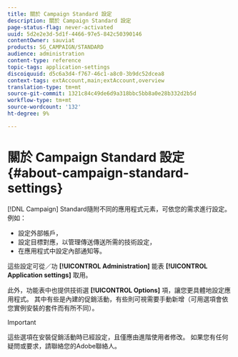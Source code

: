 ```yaml
---
title: 關於 Campaign Standard 設定
description: 關於 Campaign Standard 設定
page-status-flag: never-activated
uuid: 5d2e2e3d-5d1f-4466-97e5-842c50390146
contentOwner: sauviat
products: SG_CAMPAIGN/STANDARD
audience: administration
content-type: reference
topic-tags: application-settings
discoiquuid: d5c6a3d4-f767-46c1-a8c0-3b9dc52dcea8
context-tags: extAccount,main;extAccount,overview
translation-type: tm+mt
source-git-commit: 1321c84c49de6d9a318bbc5bb8a0e28b332d2b5d
workflow-type: tm+mt
source-wordcount: '132'
ht-degree: 9%

---
```



# 關於 Campaign Standard 設定{#about-campaign-standard-settings}

[!DNL Campaign] Standard隨附不同的應用程式元素，可依您的需求進行設定。 例如：

* 設定外部帳戶，
* 設定目標對應，以管理傳送傳送所需的技術設定，
* 在應用程式中設定內部通知等。

這些設定可從／功 **[!UICONTROL Administration]** 能表 **[!UICONTROL Application settings]** 取用。

此外，功能表中也提供技術選 **[!UICONTROL Options]** 項，讓您更具體地設定應用程式。 其中有些是內建的促銷活動，有些則可視需要手動新增（可用選項會依您實例安裝的套件而有所不同）。

>[!IMPORTANT]
>
>這些選項在安裝促銷活動時已經設定，且僅應由進階使用者修改。 如果您有任何疑問或要求，請聯絡您的Adobe聯絡人。
